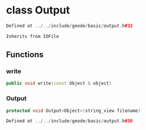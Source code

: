 # class Output

```cpp
Defined at ../../include/geode/basic/output.h#32
```

```cpp
Inherits from IOFile
```



## Functions

### write

```cpp
public void write(const Object & object)
```

### Output

```cpp
protected void Output<Object>(string_view filename)
```

```cpp
Defined at ../../include/geode/basic/output.h#38
```



